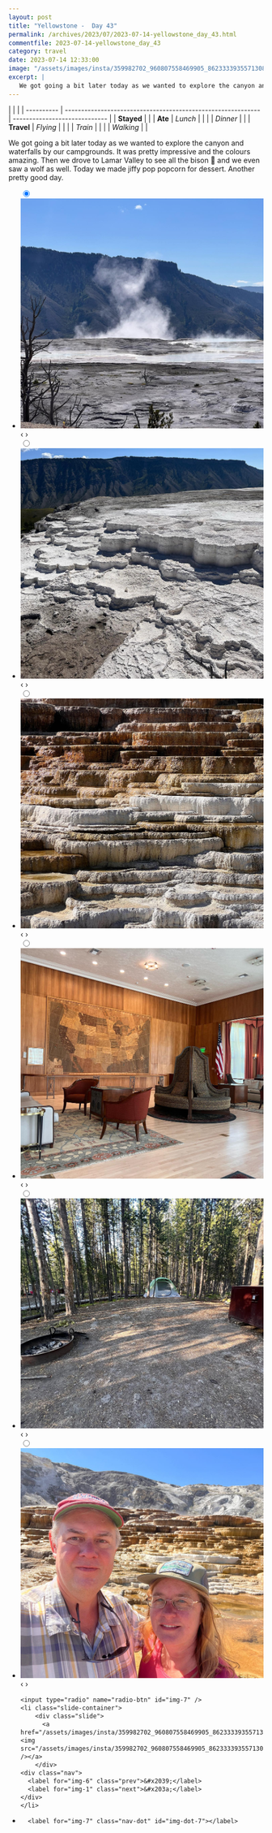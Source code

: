 ```yaml
---
layout: post
title: "Yellowstone -  Day 43"
permalink: /archives/2023/07/2023-07-14-yellowstone_day_43.html
commentfile: 2023-07-14-yellowstone_day_43
category: travel
date: 2023-07-14 12:33:00
image: "/assets/images/insta/359982702_960807558469905_8623333935571308836_n_17973695588406953.jpg"
excerpt: |
   We got going a bit later today as we wanted to explore the canyon and waterfalls by our campgrounds. It was pretty impressive and the colours amazing. Then we drove to Lamar Valley to see all the bison 🦬 and we even saw a wolf as well. Today we made jiffy pop popcorn for dessert. Another pretty good day.
---
```


|            |                                                              |
| ---------- | ------------------------------------------------------------ | ----------------------------- |
| **Stayed** |  |
| **Ate**    | _Lunch_                                                      |          |
|            | _Dinner_                                                     |          |
| **Travel** | _Flying_                                                     |          |
|            | _Train_                                                      |          |
|            | _Walking_                                                    |          |


 We got going a bit later today as we wanted to explore the canyon and waterfalls by our campgrounds. It was pretty impressive and the colours amazing. Then we drove to Lamar Valley to see all the bison 🦬 and we even saw a wolf as well. Today we made jiffy pop popcorn for dessert. Another pretty good day.


<ul class="slides">
    <input type="radio" name="radio-btn" id="img-1" checked="checked" />
    <li class="slide-container">
        <div class="slide">
          <a href="/assets/images/insta/360034181_1191187951552526_5683574499553020002_n_18197052151270716.jpg"><img src="/assets/images/insta/360034181_1191187951552526_5683574499553020002_n_18197052151270716.jpg" /></a>
        </div>
    <div class="nav">
      <label for="img-7" class="prev">&#x2039;</label>
      <label for="img-2" class="next">&#x203a;</label>
    </div>
    </li>
        <input type="radio" name="radio-btn" id="img-2"  />
    <li class="slide-container">
        <div class="slide">
          <a href="/assets/images/insta/360681397_630578632475653_7165395924077204044_n_18004901338850642.jpg"><img src="/assets/images/insta/360681397_630578632475653_7165395924077204044_n_18004901338850642.jpg" /></a>
        </div>
    <div class="nav">
      <label for="img-1" class="prev">&#x2039;</label>
      <label for="img-3" class="next">&#x203a;</label>
    </div>
    </li>
        <input type="radio" name="radio-btn" id="img-3"  />
    <li class="slide-container">
        <div class="slide">
          <a href="/assets/images/insta/360570688_776586004207752_2951188437644834805_n_18013121713683206.jpg"><img src="/assets/images/insta/360570688_776586004207752_2951188437644834805_n_18013121713683206.jpg" /></a>
        </div>
    <div class="nav">
      <label for="img-2" class="prev">&#x2039;</label>
      <label for="img-4" class="next">&#x203a;</label>
    </div>
    </li>
        <input type="radio" name="radio-btn" id="img-4"  />
    <li class="slide-container">
        <div class="slide">
          <a href="/assets/images/insta/360042483_2157902197740249_1425513082063828213_n_18256428262092405.jpg"><img src="/assets/images/insta/360042483_2157902197740249_1425513082063828213_n_18256428262092405.jpg" /></a>
        </div>
    <div class="nav">
      <label for="img-3" class="prev">&#x2039;</label>
      <label for="img-5" class="next">&#x203a;</label>
    </div>
    </li>
        <input type="radio" name="radio-btn" id="img-5"  />
    <li class="slide-container">
        <div class="slide">
          <a href="/assets/images/insta/360024799_975708903748805_6852385844625218705_n_17844632826023577.jpg"><img src="/assets/images/insta/360024799_975708903748805_6852385844625218705_n_17844632826023577.jpg" /></a>
        </div>
    <div class="nav">
      <label for="img-4" class="prev">&#x2039;</label>
      <label for="img-6" class="next">&#x203a;</label>
    </div>
    </li>
        <input type="radio" name="radio-btn" id="img-6"  />
    <li class="slide-container">
        <div class="slide">
          <a href="/assets/images/insta/360097804_570240978414508_8641127190683025440_n_18003533911750736.jpg"><img src="/assets/images/insta/360097804_570240978414508_8641127190683025440_n_18003533911750736.jpg" /></a>
        </div>
    <div class="nav">
      <label for="img-5" class="prev">&#x2039;</label>
      <label for="img-7" class="next">&#x203a;</label>
    </div>
    </li>
    
    <input type="radio" name="radio-btn" id="img-7" />
    <li class="slide-container">
        <div class="slide">
          <a href="/assets/images/insta/359982702_960807558469905_8623333935571308836_n_17973695588406953.jpg"><img src="/assets/images/insta/359982702_960807558469905_8623333935571308836_n_17973695588406953.jpg" /></a>
        </div>
    <div class="nav">
      <label for="img-6" class="prev">&#x2039;</label>
      <label for="img-1" class="next">&#x203a;</label>
    </div>
    </li>
			
<li class="nav-dots">
      <label for="img-1" class="nav-dot" id="img-dot-1"></label>
      <label for="img-2" class="nav-dot" id="img-dot-2"></label>
      <label for="img-3" class="nav-dot" id="img-dot-3"></label>
      <label for="img-4" class="nav-dot" id="img-dot-4"></label>
      <label for="img-5" class="nav-dot" id="img-dot-5"></label>
      <label for="img-6" class="nav-dot" id="img-dot-6"></label>

      <label for="img-7" class="nav-dot" id="img-dot-7"></label>

</li>
</ul>        
             

		
